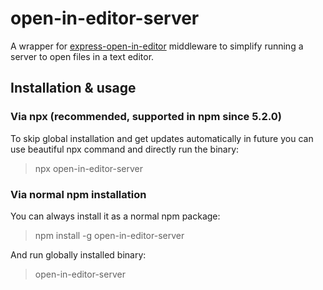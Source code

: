 # open-in-editor-server

A wrapper for [express-open-in-editor](https://www.npmjs.com/package/express-open-in-editor) middleware to simplify running a server to open files in a text editor.

## Installation & usage

### Via npx (recommended, supported in npm since 5.2.0)

To skip global installation and get updates automatically in future you can use beautiful npx command and directly run the binary:

> npx open-in-editor-server

### Via normal npm installation

You can always install it as a normal npm package:

> npm install -g open-in-editor-server

And run globally installed binary:

> open-in-editor-server

